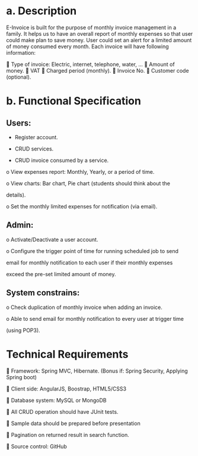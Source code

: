 # a. Description

E-Invoice is built for the purpose of monthly invoice management in a family. It helps us to have an overall report of monthly expenses so that user could make plan to save money. User could set an alert for a limited amount of money consumed every month. Each invoice will have following information:

 Type of invoice: Electric, internet, telephone, water, ...
 Amount of money.
 VAT
 Charged period (monthly).
 Invoice No.
 Customer code (optional).

# b. Functional Specification

## Users:

* Register account.

* CRUD services.

* CRUD invoice consumed by a service.

o View expenses report: Monthly, Yearly, or a period of time.

o View charts: Bar chart, Pie chart (students should think about the

details).

o Set the monthly limited expenses for notification (via email).

## Admin:

o Activate/Deactivate a user account.

o Configure the trigger point of time for running scheduled job to send

email for monthly notification to each user if their monthly expenses

exceed the pre-set limited amount of money.

## System constrains:

o Check duplication of monthly invoice when adding an invoice.

o Able to send email for monthly notification to every user at trigger time

(using POP3).

# Technical Requirements

 Framework: Spring MVC, Hibernate. (Bonus if: Spring Security, Applying Spring boot)

 Client side: AngularJS, Boostrap, HTML5/CSS3

 Database system: MySQL or MongoDB

 All CRUD operation should have JUnit tests.

 Sample data should be prepared before presentation

 Pagination on returned result in search function.

 Source control: GitHub
